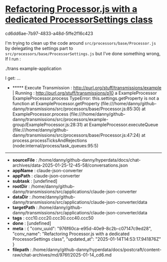 # [Refactoring Processor.js with a dedicated ProcessorSettings class](https://claude.ai/chat/976f60ca-e95d-40e9-8c2b-c07147c9ed28)

cd6dd6ae-7b97-4833-a48d-5ffe2f16c423

I'm trying to clean up the code around `src/processors/base/Processor.js` by delegating the settings part to `src/processors/base/ProcessorSettings.js` but I've done something wrong, If I run :

./trans example-application

I get:
...
+ ***** Execute Transmission :  <http://purl.org/stuff/transmissions/example>
| Running : http://purl.org/stuff/transmissions/p10 a ExampleProcessor
ExampleProcessor.process
TypeError: this.settings.getProperty is not a function
    at ExampleProcessor.getProperty (file:///home/danny/github-danny/transmissions/src/processors/base/Processor.js:85:30)
    at ExampleProcessor.process (file:///home/danny/github-danny/transmissions/src/processors/example-group/ExampleProcessor.js:28:31)
    at ExampleProcessor.executeQueue (file:///home/danny/github-danny/transmissions/src/processors/base/Processor.js:47:24)
    at process.processTicksAndRejections (node:internal/process/task_queues:95:5)

---

* **sourceFile** : /home/danny/github-danny/hyperdata/docs/chat-archives/data-2025-01-25-12-45-58/conversations.json
* **appName** : claude-json-converter
* **appPath** : claude-json-converter
* **subtask** : [undefined]
* **rootDir** : /home/danny/github-danny/transmissions/src/applications/claude-json-converter
* **dataDir** : /home/danny/github-danny/transmissions/src/applications/claude-json-converter/data
* **targetPath** : /home/danny/github-danny/transmissions/src/applications/claude-json-converter/data
* **tags** : ccc10.ccc20.ccc30.ccc40.ccc50
* **done** : [undefined]
* **meta** : {
  "conv_uuid": "976f60ca-e95d-40e9-8c2b-c07147c9ed28",
  "conv_name": "Refactoring Processor.js with a dedicated ProcessorSettings class",
  "updated_at": "2025-01-14T14:53:17.941876Z"
}
* **filepath** : /home/danny/github-danny/hyperdata/docs/postcraft/content-raw/chat-archives/md/976f/2025-01-14_cd6.md